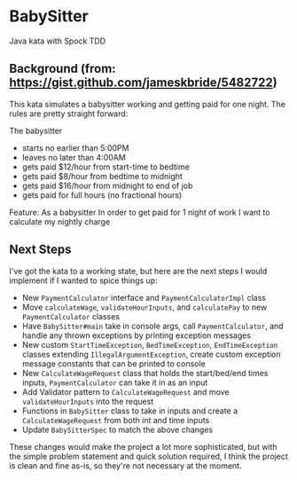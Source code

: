 # BabySitter
Java kata with Spock TDD

Background (from: https://gist.github.com/jameskbride/5482722)
----------
This kata simulates a babysitter working and getting paid for one night.  The rules are pretty straight forward:

The babysitter 
- starts no earlier than 5:00PM
- leaves no later than 4:00AM
- gets paid $12/hour from start-time to bedtime
- gets paid $8/hour from bedtime to midnight
- gets paid $16/hour from midnight to end of job
- gets paid for full hours (no fractional hours)

Feature:
As a babysitter
In order to get paid for 1 night of work
I want to calculate my nightly charge

Next Steps
----------
I've got the kata to a working state, but here are the next steps I would implement if I wanted to spice things up:
- New `PaymentCalculator` interface and `PaymentCalculatorImpl` class
- Move `calculateWage`, `validateHourInputs`, and `calculatePay` to new `PaymentCalculator` classes
- Have `BabySitter#main` take in console args, call `PaymentCalculator`, and handle any thrown exceptions by printing exception messages
- New custom `StartTimeException`, `BedTimeException`, `EndTimeException` classes extending `IllegalArgumentException`, create custom exception message constants that can be printed to console
- New `CalculateWageRequest` class that holds the start/bed/end times inputs, `PaymentCalculator` can take it in as an input
- Add Validator pattern to `CalculateWageRequest` and move `validateHourInputs` into the request
- Functions in `BabySitter` class to take in inputs and create a `CalculateWageRequest` from both int and time inputs
- Update `BabySitterSpec` to match the above changes

These changes would make the project a lot more sophisticated, but with the simple problem statement and quick solution required, I think the project is clean and fine as-is, so they're not necessary at the moment.
